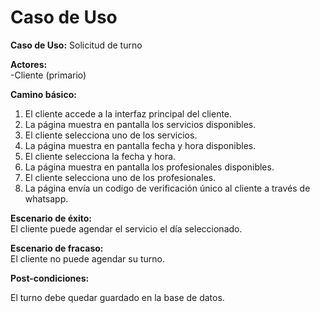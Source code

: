 # Caso de Uso

**Caso de Uso:** Solicitud de turno

**Actores:**   
\-Cliente (primario)

**Camino básico:** 

1. El cliente accede a la interfaz principal del cliente.
2. La página muestra en pantalla los servicios disponibles.  
2. El cliente selecciona uno de los servicios.  
3. La página muestra en pantalla fecha y hora disponibles.  
4. El cliente selecciona la fecha y hora.  
5. La página muestra en pantalla los profesionales disponibles.  
6. El cliente selecciona uno de los profesionales.
7. La página envía un codigo de verificación único al cliente a través de whatsapp.
   


**Escenario de éxito:**   
El cliente puede agendar el servicio el día seleccionado.

**Escenario de fracaso:**  
El cliente no puede agendar su turno.  

**Post-condiciones:**

El turno debe quedar guardado en la base de datos.
